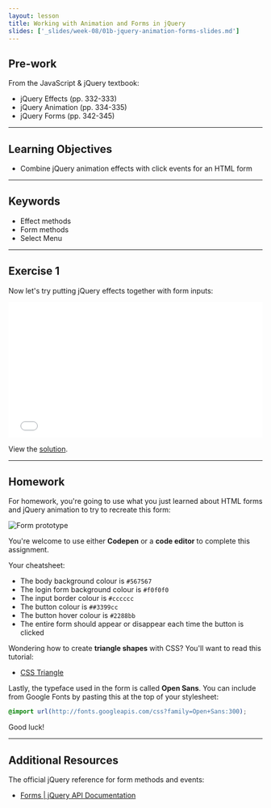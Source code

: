 ```yaml
---
layout: lesson
title: Working with Animation and Forms in jQuery
slides: ['_slides/week-08/01b-jquery-animation-forms-slides.md']
---
```


## Pre-work

From the JavaScript & jQuery textbook:

- jQuery Effects (pp. 332-333)
- jQuery Animation (pp. 334-335)
- jQuery Forms (pp. 342-345)

---

## Learning Objectives

- Combine jQuery animation effects with click events for an HTML form

---

## Keywords

- Effect methods
- Form methods
- Select Menu

---

## Exercise 1

Now let's try putting jQuery effects together with form inputs:

<iframe height='268' scrolling='no' src='//codepen.io/redacademy/embed/xGVmEq/?height=268&theme-id=0&default-tab=js' frameborder='no' allowtransparency='true' allowfullscreen='true' style='width: 100%;'>See the Pen <a href='http://codepen.io/redacademy/pen/xGVmEq/'>xGVmEq</a> by RED Academy (<a href='http://codepen.io/redacademy'>@redacademy</a>) on <a href='http://codepen.io'>CodePen</a>.
</iframe>

View the [solution](http://codepen.io/redacademy/pen/YXWKdz).

---

## Homework

For homework, you're going to use what you just learned about HTML forms and jQuery animation to try to recreate this form:

![Form prototype](/public/files/labs/jquery-form-lab.gif)

You're welcome to use either **Codepen** or a **code editor** to complete this assignment.

Your cheatsheet:

- The body background colour is `#567567`
- The login form background colour is `#f0f0f0`
- The input border colour is `#cccccc`
- The button colour is `##3399cc`
- The button hover colour is `#2288bb`
- The entire form should appear or disappear each time the button is clicked

Wondering how to create **triangle shapes** with CSS? You'll want to read this tutorial:

- [CSS Triangle](https://css-tricks.com/snippets/css/css-triangle/)

Lastly, the typeface used in the form is called **Open Sans**. You can include from Google Fonts by pasting this at the top of your stylesheet:

```css
@import url(http://fonts.googleapis.com/css?family=Open+Sans:300);
```

Good luck!

---

## Additional Resources

The official jQuery reference for form methods and events:

- [Forms | jQuery API Documentation](https://api.jquery.com/category/forms/)

